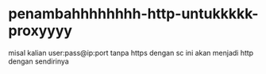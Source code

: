 # penambahhhhhhhh-http-untukkkkk-proxyyyy
misal kalian user:pass@ip:port tanpa https dengan sc ini akan menjadi http dengan sendirinya
